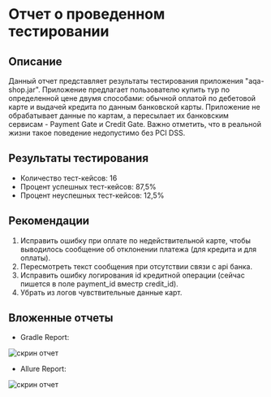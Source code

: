 
# Отчет о проведенном тестировании

## Описание

Данный отчет представляет результаты тестирования приложения "aqa-shop.jar". Приложение предлагает пользователю купить тур по определенной цене двумя способами: обычной оплатой по дебетовой карте и выдачей кредита по данным банковской карты. Приложение не обрабатывает данные по картам, а пересылает их банковским сервисам - Payment Gate и Credit Gate. Важно отметить, что в реальной жизни такое поведение недопустимо без PCI DSS.

## Результаты тестирования

- Количество тест-кейсов: 16
- Процент успешных тест-кейсов: 87,5%
- Процент неуспешных тест-кейсов: 12,5%

## Рекомендации

1. Исправить ошибку при оплате по недействительной карте, чтобы выводилось сообщение об отклонении платежа (для кредита и для оплаты).
2. Пересмотреть текст сообщения при отсутствии связи с api банка.
3. Исправить ошибку логирования id кредитной операции (сейчас пишется в поле payment_id вместр credit_id).
4. Убрать из логов чувствительные данные карт.

## Вложенные отчеты

- Gradle Report:

![скрин отчет](https://www.evernote.com/shard/s352/sh/6b8f537f-ef38-4f94-b878-401edbe6d1b5/mVpZ5mZLpmeQ4V-z2bLMDbcfImmokH2PxsvZlEFnkRA4PpxKORfJEDZXug/res/afce515a-8841-485c-a8b6-ce7e584cd34c)

- Allure Report:

![скрин отчет](https://www.evernote.com/shard/s352/sh/6b2d84c6-8a20-4ca8-a469-006640b57832/YhTpNB3bvxB19SANLw3R2vsFUOOYYCNKIgtE1A3z0ieVEIkE7ChTazd2IA/res/55d5c621-84e2-46e4-8d0e-7871255f6312)